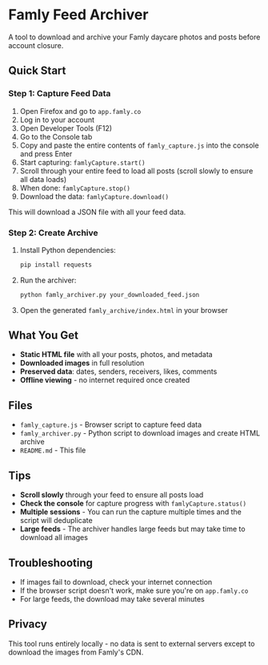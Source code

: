 # Famly Feed Archiver

A tool to download and archive your Famly daycare photos and posts before account closure.

## Quick Start

### Step 1: Capture Feed Data

1. Open Firefox and go to `app.famly.co`
2. Log in to your account
3. Open Developer Tools (F12)
4. Go to the Console tab
5. Copy and paste the entire contents of `famly_capture.js` into the console and press Enter
6. Start capturing: `famlyCapture.start()`
7. Scroll through your entire feed to load all posts (scroll slowly to ensure all data loads)
8. When done: `famlyCapture.stop()`
9. Download the data: `famlyCapture.download()`

This will download a JSON file with all your feed data.

### Step 2: Create Archive

1. Install Python dependencies:
   ```bash
   pip install requests
   ```

2. Run the archiver:
   ```bash
   python famly_archiver.py your_downloaded_feed.json
   ```

3. Open the generated `famly_archive/index.html` in your browser

## What You Get

- **Static HTML file** with all your posts, photos, and metadata
- **Downloaded images** in full resolution
- **Preserved data**: dates, senders, receivers, likes, comments
- **Offline viewing** - no internet required once created

## Files

- `famly_capture.js` - Browser script to capture feed data
- `famly_archiver.py` - Python script to download images and create HTML archive
- `README.md` - This file

## Tips

- **Scroll slowly** through your feed to ensure all posts load
- **Check the console** for capture progress with `famlyCapture.status()`
- **Multiple sessions** - You can run the capture multiple times and the script will deduplicate
- **Large feeds** - The archiver handles large feeds but may take time to download all images

## Troubleshooting

- If images fail to download, check your internet connection
- If the browser script doesn't work, make sure you're on `app.famly.co`
- For large feeds, the download may take several minutes

## Privacy

This tool runs entirely locally - no data is sent to external servers except to download the images from Famly's CDN.
